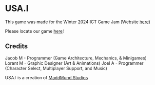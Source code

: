 # USA.I

This game was made for the Winter 2024 ICT Game Jam (Website [here](https://globalgamejam.org/jam-sites/2024/ict-game-jam))

Please locate our game [here](https://globalgamejam.org/games/2024/usai-2)!

## Credits
Jacob M - Programmer (Game Architecture, Mechanics, & Minigames)
Lorant M - Graphic Designer (Art & Animations)
Joel A - Programmer (Character Select, Multiplayer Support, and Music)


USA.I is a creation of [MaddMund Studios](https://maddmundstudios.itch.io/)
